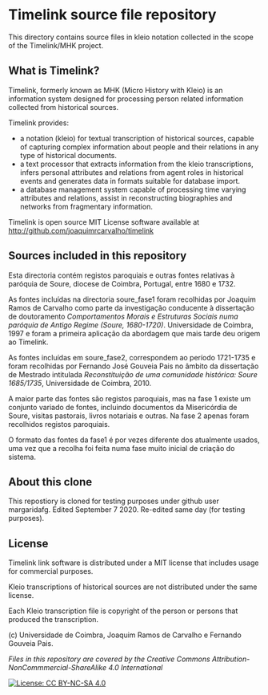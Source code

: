 # Timelink source file repository

This directory contains source files in kleio notation collected in the scope of the Timelink/MHK project.

## What is Timelink?

Timelink, formerly known as MHK (Micro History with Kleio) is an information system designed for processing person related information collected from historical sources. 

Timelink provides:

* a notation (kleio) for textual transcription of historical sources, capable of capturing complex information about people and their relations in any type of historical documents.
* a text processor that extracts information from the kleio transcriptions, infers personal attributes and relations from agent roles in historical events and generates data in formats suitable for database import.
* a database management system capable of processing time varying attributes and relations, assist in reconstructing biographies and networks from fragmentary information.

Timelink is open source MIT License software available at http://github.com/joaquimrcarvalho/timelink

## Sources included in this repository

Esta directoria contém registos paroquiais e outras fontes relativas à paróquia de Soure, diocese de Coimbra, Portugal, entre  1680 e 1732. 

As fontes incluídas na directoria soure_fase1 foram recolhidas por Joaquim Ramos de Carvalho como parte da investigação conducente à dissertação de doutoramento _Comportamentos Morais e Estruturas Sociais numa paróquia de Antigo Regime (Soure, 1680-1720)_. Universidade de Coimbra, 1997 e foram a primeira aplicação da abordagem que mais tarde deu origem ao Timelink. 

As fontes incluídas em soure_fase2, correspondem ao período 1721-1735 e foram recolhidas por Fernando José Gouveia Pais no âmbito da dissertação de Mestrado intitulada _Reconstituição de uma comunidade histórica: Soure 1685/1735_, Universidade de Coimbra, 2010.

A maior parte das fontes são registos paroquiais, mas na fase 1 existe um conjunto variado de fontes, incluindo documentos da Misericórdia de Soure, visitas pastorais, livros notariais e outras. Na fase 2 apenas foram recolhidos registos paroquiais.

O formato das fontes da fase1 é por vezes diferente dos atualmente usados, uma vez que a recolha foi feita numa fase muito inicial de criação do sistema. 

## About this clone

This repostiory is cloned for testing purposes under github user margaridafg. 
Edited September 7 2020.
Re-edited same day (for testing purposes).

## License

Timelink link software is distributed under a MIT license that includes usage for commercial purposes. 

Kleio transcriptions of historical sources are not distributed under the same license. 


Each Kleio transcription file is copyright of the person or persons that produced the transcription.

(c) Universidade de Coimbra, Joaquim Ramos de Carvalho e Fernando Gouveia Pais.

_Files in this repository are covered by the Creative Commons 
Attribution-NonCommmercial-ShareAlike 4.0 International_

[![License: CC BY-NC-SA 4.0](https://licensebuttons.net/l/by-nc-sa/4.0/80x15.png)](https://creativecommons.org/licenses/by-nc-sa/4.0/)
